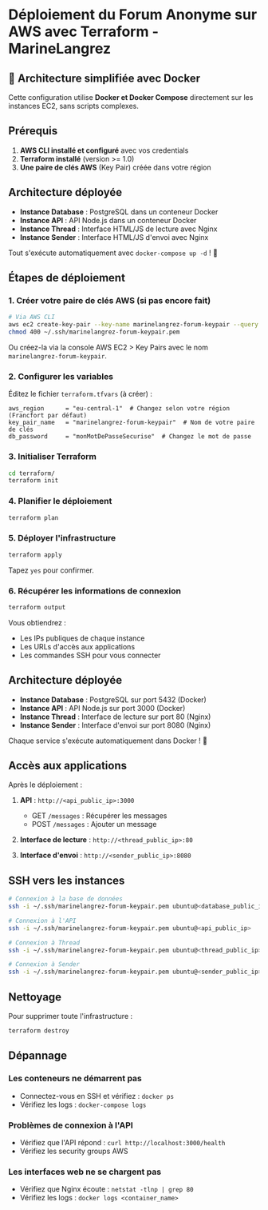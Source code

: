 # Déploiement du Forum Anonyme sur AWS avec Terraform - MarineLangrez

## 🚀 Architecture simplifiée avec Docker

Cette configuration utilise **Docker et Docker Compose** directement sur les instances EC2, sans scripts complexes.

## Prérequis

1. **AWS CLI installé et configuré** avec vos credentials
2. **Terraform installé** (version >= 1.0)
3. **Une paire de clés AWS** (Key Pair) créée dans votre région

## Architecture déployée

- **Instance Database** : PostgreSQL dans un conteneur Docker
- **Instance API** : API Node.js dans un conteneur Docker  
- **Instance Thread** : Interface HTML/JS de lecture avec Nginx
- **Instance Sender** : Interface HTML/JS d'envoi avec Nginx

Tout s'exécute automatiquement avec `docker-compose up -d` ! 🐳

## Étapes de déploiement

### 1. Créer votre paire de clés AWS (si pas encore fait)

```bash
# Via AWS CLI
aws ec2 create-key-pair --key-name marinelangrez-forum-keypair --query 'KeyMaterial' --output text > ~/.ssh/marinelangrez-forum-keypair.pem
chmod 400 ~/.ssh/marinelangrez-forum-keypair.pem
```

Ou créez-la via la console AWS EC2 > Key Pairs avec le nom `marinelangrez-forum-keypair`.

### 2. Configurer les variables

Éditez le fichier `terraform.tfvars` (à créer) :

```hcl
aws_region      = "eu-central-1"  # Changez selon votre région (Francfort par défaut)
key_pair_name   = "marinelangrez-forum-keypair"  # Nom de votre paire de clés
db_password     = "monMotDePasseSecurise"  # Changez le mot de passe
```

### 3. Initialiser Terraform

```bash
cd terraform/
terraform init
```

### 4. Planifier le déploiement

```bash
terraform plan
```

### 5. Déployer l'infrastructure

```bash
terraform apply
```

Tapez `yes` pour confirmer.

### 6. Récupérer les informations de connexion

```bash
terraform output
```

Vous obtiendrez :
- Les IPs publiques de chaque instance
- Les URLs d'accès aux applications
- Les commandes SSH pour vous connecter

## Architecture déployée

- **Instance Database** : PostgreSQL sur port 5432 (Docker)
- **Instance API** : API Node.js sur port 3000 (Docker)
- **Instance Thread** : Interface de lecture sur port 80 (Nginx)
- **Instance Sender** : Interface d'envoi sur port 8080 (Nginx)

Chaque service s'exécute automatiquement dans Docker ! 🎯

## Accès aux applications

Après le déploiement :

1. **API** : `http://<api_public_ip>:3000`
   - GET `/messages` : Récupérer les messages
   - POST `/messages` : Ajouter un message

2. **Interface de lecture** : `http://<thread_public_ip>:80`

3. **Interface d'envoi** : `http://<sender_public_ip>:8080`

## SSH vers les instances

```bash
# Connexion à la base de données
ssh -i ~/.ssh/marinelangrez-forum-keypair.pem ubuntu@<database_public_ip>

# Connexion à l'API
ssh -i ~/.ssh/marinelangrez-forum-keypair.pem ubuntu@<api_public_ip>

# Connexion à Thread
ssh -i ~/.ssh/marinelangrez-forum-keypair.pem ubuntu@<thread_public_ip>

# Connexion à Sender  
ssh -i ~/.ssh/marinelangrez-forum-keypair.pem ubuntu@<sender_public_ip>
```

## Nettoyage

Pour supprimer toute l'infrastructure :

```bash
terraform destroy
```

## Dépannage

### Les conteneurs ne démarrent pas
- Connectez-vous en SSH et vérifiez : `docker ps`
- Vérifiez les logs : `docker-compose logs`

### Problèmes de connexion à l'API
- Vérifiez que l'API répond : `curl http://localhost:3000/health`
- Vérifiez les security groups AWS

### Les interfaces web ne se chargent pas
- Vérifiez que Nginx écoute : `netstat -tlnp | grep 80`
- Vérifiez les logs : `docker logs <container_name>`